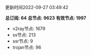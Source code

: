 更新时间2022-09-27 03:49:42

**总订阅: 64**
**总节点: 9623**
**有效节点: 1997**
- v2ray节点: 1679
- ss节点: 213
- ssr节点: 9
- trojan节点: 96
